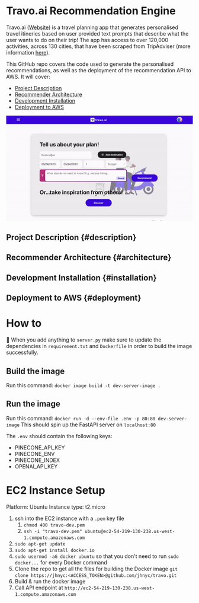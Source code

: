 # Travo.ai Recommendation Engine

Travo.ai ([Website](https://eclectic-brioche-a372fe.netlify.app/)) is a travel planning app that generates personalised travel itineries based on user provided text prompts that describe what the user wants to do on their trip! The app has access to over 120,000 activities, across 130 cities, that have been scraped from TripAdviser (more information [here](https://github.com/mattwheeler092/tripadvisor-scraper)). 

This GitHub repo covers the code used to generate the personalised recommendations, as well as the deployment of the recommendation API to AWS. It will cover:

- [Project Description](#description)
- [Recommender Architecture](#architecture)
- [Development Installation](#installation)
- [Deployment to AWS](#deployment)


![](https://github.com/mattwheeler092/travo-ai-recommendation-engine/blob/main/images/travo-ai-demo.gif)


## Project Description {#description}

## Recommender Architecture {#architecture}

## Development Installation {#installation}

## Deployment to AWS {#deployment}




# How to
🚨 When you add anything to `server.py` make sure to update the dependencies in `requirement.txt` and `Dockerfile` in order to build the image successfully.
## Build the image

Run this command: `docker image build -t dev-server-image .`

## Run the image

Run this command: `docker run -d --env-file .env -p 80:80 dev-server-image`
This should spin up the FastAPI server on `localhost:80`

The `.env` should contain the following keys:

- PINECONE_API_KEY
- PINECONE_ENV
- PINECONE_INDEX
- OPENAI_API_KEY



# EC2 Instance Setup

Platform: Ubuntu
Instance type: t2.micro

1. ssh into the EC2 instance with a `.pem` key file
   1. `chmod 400 travo-dev.pem`
   2. `ssh -i "travo-dev.pem" ubuntu@ec2-54-219-130-238.us-west-1.compute.amazonaws.com`
2. `sudo apt-get update`
3. `sudo apt-get install docker.io`
4. `sudo usermod -aG docker ubuntu` so that you don't need to run `sudo docker...` for every Docker command 
5. Clone the repo to get all the files for building the Docker image `git clone https://jhnyc:<ACCESS_TOKEN>@github.com/jhnyc/travo.git`
6. Build & run the docker image
7. Call API endpoint at `http://ec2-54-219-130-238.us-west-1.compute.amazonaws.com`